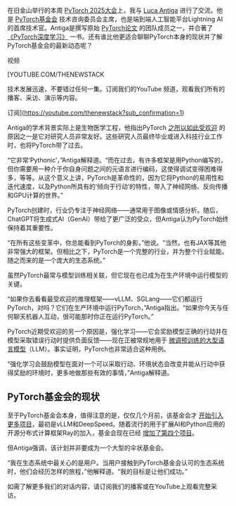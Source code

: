 在旧金山举行的本周 [PyTorch 2025大会](https://events.linuxfoundation.org/pytorch-conference/?__hstc=132719121.c7e7a3a3b1b149ab85ef60029fb25108.1761329988449.1761329988449.1761329988449.1&__hssc=132719121.3.1761329988449&__hsfp=3360764624&ajs_aid=913fde38-5396-42fb-9661-2bbde650c913)上，我与 [Luca Antiga](https://www.linkedin.com/in/lantiga/) 进行了交流。他是 [PyTorch基金会](https://pytorch.org/) 技术咨询委员会主席，也是端到端人工智能平台Lightning AI的首席技术官。Antiga是撰写原始 [PyTorch论文](https://papers.nips.cc/paper_files/paper/2019/hash/bdbca288fee7f92f2bfa9f7012727740-Abstract.html) 的团队成员之一，并合著了 [《PyTorch深度学习》](https://www.manning.com/books/deep-learning-with-pytorch) 一书。还有谁比他更适合聊聊PyTorch本身的现状并了解PyTorch基金会的最新动态呢？

视频

[YOUTUBE.COM/THENEWSTACK

技术发展迅速，不要错过任何一集。订阅我们的YouTube
频道，观看我们所有的播客、采访、演示等内容。

订阅](https://youtube.com/thenewstack?sub_confirmation=1)

Antiga的学术背景实际上是生物医学工程，他指出PyTorch [之所以如此受欢迎](https://thenewstack.io/why-pytorch-gets-all-the-love/) 的原因之一是它对研究人员非常友好。这些研究人员最终毕业或进入科技行业工作时，也将PyTorch带了过去。

“它非常‘Pythonic’，”Antiga解释道。“而在过去，有许多框架是用Python编写的，但你需要用一种介于你自身问题之间的元语言进行编码，这使得调试变得困难得多，等等。从这个意义上讲，PyTorch是革命性的，因为它将Python的易用性和迭代速度，以及Python所具有的‘倾向于行动’的特性，带入了神经网络、反向传播和GPU计算的世界。”

PyTorch创建时，行业仍专注于神经网络——通常用于图像或情感分析。随后，ChatGPT将生成式AI（GenAI）带给了更广泛的受众，但Antiga认为PyTorch始终保持着其重要性。

“在所有这些变革中，你总能看到PyTorch的身影，”他说。“当然，也有JAX等其他非常强大的框架。但相比之下，PyTorch是一个完整的行业，并为整个行业赋能。随之而来的是一个庞大的生态系统。”

虽然PyTorch最常与模型训练相关联，但它现在也已成为在生产环境中运行模型的关键。

“如果你去看看最受欢迎的推理框架——vLLM、SGLang——它们都运行PyTorch，对吗？它们在生产环境中运行PyTorch，”Antiga指出。“如果你今天与任何聊天机器人互动，很可能那时你正在运行PyTorch。”

PyTorch近期受欢迎的另一个原因是，强化学习——它会奖励模型正确的行动并在模型采取错误行动时提供负面反馈——现在正被常规地用于 [微调预训练的大型语言模型](https://huggingface.co/learn/llm-course/en/chapter12/2)（LLM）。事实证明，PyTorch也非常适合这种用例。

“强化学习会鼓励模型在面对一个可以采取行动、环境状态会改变并能从行动中获得奖励的环境时，更多地做那些有效的事情，”Antiga解释道。

## PyTorch基金会的现状

至于PyTorch基金会本身，值得注意的是，仅仅几个月前，该基金会才 [开始引入更多项目](https://pytorch.org/blog/pt-foundation-expands/)，最初是vLLM和DeepSpeed。随着流行的用于扩展AI和Python应用的开源分布式计算框架Ray的加入，基金会现在已经 [增加了第四个项目](https://thenewstack.io/ray-comes-to-the-pytorch-foundation/)。

但Antiga强调，该计划并非要成为一个大型的伞状基金会。

“我在生态系统中最关心的是用户。当用户接触到PyTorch基金会认可的生态系统时，他们会经历怎样的旅程，”他解释道。“我的目标是让他们成功。”

如需了解更多我们的对话内容，请订阅我们的播客或在YouTube上观看完整采访。